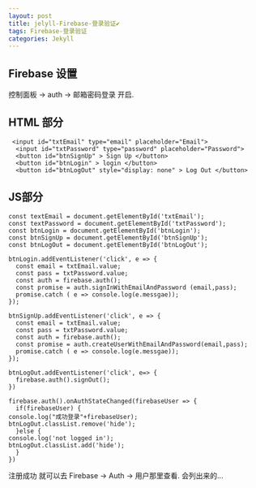 ```yaml
---
layout: post
title: jelyll-Firebase-登录验证✔︎
tags: Firebase-登录验证
categories: Jekyll
---
```





## Firebase 设置

控制面板 → auth → 邮箱密码登录 开启.



## HTML 部分
	 <input id="txtEmail" type="email" placeholder="Email">
	  <input id="txtPassword" type="password" placeholder="Password">
	  <button id="btnSignUp" > Sign Up </button>
	  <button id="btnLogin" > login </button>
	  <button id="btnLogOut" style="display: none" > Log Out </button>






## JS部分

	const textEmail = document.getElementById('txtEmail');
	const textPassword = document.getElementById('txtPassword');
	const btnLogin = document.getElementById('btnLogin');
	const btnSignUp = document.getElementById('btnSignUp');
	const btnLogOut = document.getElementById('btnLogOut');
	
	btnLogin.addEventListener('click', e => {
	  const email = txtEmail.value;
	  const pass = txtPassword.value;
	  const auth = firebase.auth();
	  const promise = auth.signInWithEmailAndPassword (email,pass);
	  promise.catch ( e => console.log(e.messgae));
	});
	
	btnSignUp.addEventListener('click', e => {
	  const email = txtEmail.value;
	  const pass = txtPassword.value;
	  const auth = firebase.auth();
	  const promise = auth.createUserWithEmailAndPassword(email,pass);
	  promise.catch ( e => console.log(e.messgae));
	});
	
	btnLogOut.addEventListener('click', e=> {
	  firebase.auth().signOut();
	})
	
	firebase.auth().onAuthStateChanged(firebaseUser => {
	  if(firebaseUser) { 
	console.log("成功登录"+firebaseUser);
	btnLogOut.classList.remove('hide');
	  }else { 
	console.log('not logged in');
	btnLogOut.classList.add('hide');
	  }
	})





注册成功 就可以去 Firebase → Auth → 用户那里查看. 会列出来的...


